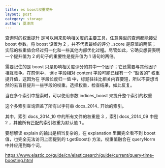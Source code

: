 ```yaml
---
title: es boost权重提升
layout: post
category: storage
author: 夏泽民
---
```

查询时的权重提升 是可以用来影响相关度的主要工具，任意类型的查询都能接受 boost 参数。将 boost 设置为 2 ，并不代表最终的评分 _score 是原值的两倍；实际的权重值会经过归一化和一些其他内部优化过程。尽管如此，它确实想要表明一个提升值为 2 的句子的重要性是提升值为 1 语句的两倍。

需要记住的是 boost 只是影响相关度评分的其中一个因子；它还需要与其他因子相互竞争。在前例中， title 字段相对 content 字段可能已经有一个 “缺省的” 权重提升值，这因为在 字段长度归一值 中，标题往往比相关内容要短，所以不要想当然的去盲目提升一些字段的权重。选择权重，检查结果，如此反复。
<!-- more -->
当在多个索引中搜索时，可以使用参数 indices_boost 来提升整个索引的权重

这个多索引查询涵盖了所有以字符串 docs_2014_ 开始的索引。


其中，索引 docs_2014_10 中的所有文件的权重是 3 ，索引 docs_2014_09 中是 2 ，其他所有匹配的索引权重为默认值 1 。

要想解读 explain 的输出是相当复杂的，在 explanation 里面完全看不到 boost 值，也完全无法访问上面提到的 t.getBoost() 方法，权重值融合在 queryNorm 中并应用到每个词。

https://www.elastic.co/guide/cn/elasticsearch/guide/current/query-time-boosting.html


